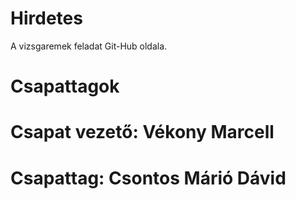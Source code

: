 # Hirdetes
A vizsgaremek feladat Git-Hub oldala.

##

# Csapattagok


# Csapat vezető: Vékony Marcell
# Csapattag: Csontos Márió Dávid
##